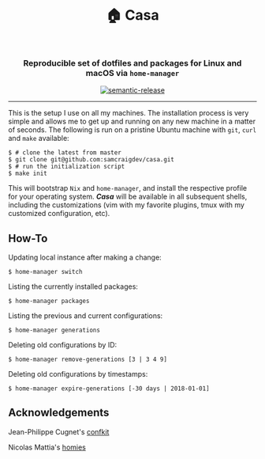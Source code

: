 <h1 align="center" style="border-bottom: none;">🏠  Casa</h1>
<br />
<h3 align="center">Reproducible set of dotfiles and packages for Linux and macOS via <code>home-manager</code></h3>
<p align="center">
  <a href="#badge">
    <img alt="semantic-release" src="https://img.shields.io/badge/%20%20%F0%9F%93%A6%F0%9F%9A%80-semantic--release-e10079.svg">
  </a>
</p>

---

This is the setup I use on all my machines. The installation process is very
simple and allows me to get up and running on any new machine in a matter of
seconds. The following is run on a pristine Ubuntu machine with `git`, `curl` and `make`
available:

```shell
$ # clone the latest from master
$ git clone git@github.com:samcraigdev/casa.git
$ # run the initialization script
$ make init
```

This will bootstrap `Nix` and `home-manager`, and install the respective profile for your operating system. ***Casa*** will be available in all subsequent shells, including the
customizations (vim with my favorite plugins, tmux with my customized
configuration, etc).

## How-To

Updating local instance after making a change:

```shell
$ home-manager switch
```

Listing the currently installed packages:

``` shell
$ home-manager packages
```

Listing the previous and current configurations:

``` shell
$ home-manager generations
```

Deleting old configurations by ID:

``` shell
$ home-manager remove-generations [3 | 3 4 9]
```

Deleting old configurations by timestamps:

``` shell
$ home-manager expire-generations [-30 days | 2018-01-01]
```

## Acknowledgements

Jean-Philippe Cugnet's [confkit](https://github.com/ejpcmac/confkit)

Nicolas Mattia's [homies](https://github.com/nmattia/homies)
